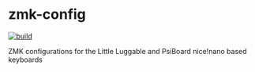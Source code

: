 # zmk-config

[![build](https://github.com/jbmorley/zmk-config/actions/workflows/build.yml/badge.svg)](https://github.com/jbmorley/zmk-config/actions/workflows/build.yml)

ZMK configurations for the Little Luggable and PsiBoard nice!nano based keyboards
